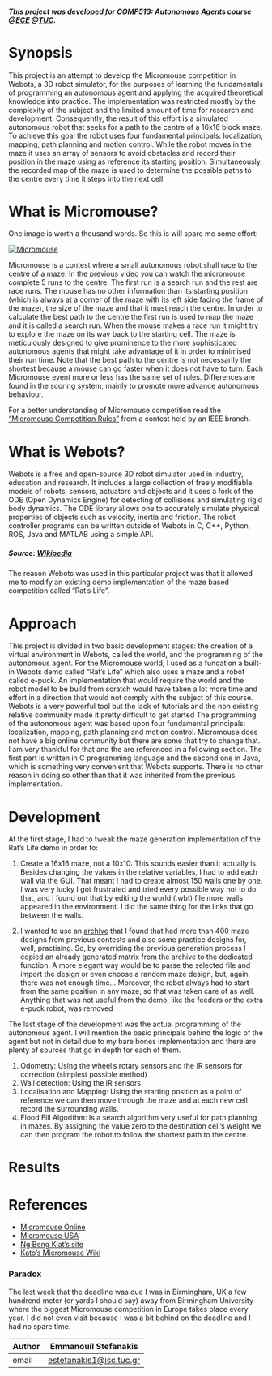##### This project was developed for [COMP513](http://www.intelligence.tuc.gr/~robots/index.html): Autonomous Agents course @[ECE](https://www.ece.tuc.gr/index.php?id=4481) @[TUC](https://www.tuc.gr/).  
# Synopsis
This project is an attempt to develop the Micromouse competition in Webots, a 3D robot simulator, for the purposes of learning the fundamentals of programming an autonomous agent and applying the acquired theoretical knowledge into practice. The implementation was restricted mostly by the complexity of the subject and the limited amount of time for research and development. Consequently, the result of this effort is a simulated autonomous robot that seeks for a path to the centre of a 16x16 block maze. To achieve this goal the robot uses four fundamental principals: localization, mapping, path planning and motion control. While the robot moves in the maze it uses an array of sensors to avoid obstacles and record their position in the maze using as reference its starting position. Simultaneously, the recorded map of the maze is used to determine the possible paths to the centre every time it steps into the next cell.

# What is Micromouse?
One image is worth a thousand words. So this is will spare me some effort:

[![Micromouse](https://i.ytimg.com/vi_webp/NqdZ9wbXt8k/maxresdefault.webp)](http://www.youtube.com/watch?v=NqdZ9wbXt8k "2018 Taiwan Classic micromouse First prize winner")

Micromouse is a contest where a small autonomous robot shall race to the centre of a maze. In the previous video you can watch the micromouse complete 5 runs to the centre. The first run is a search run and the rest are race runs. The mouse has no other information than its starting position (which is always at a corner of the maze with its left side facing the frame of the maze), the size of the maze and that it must reach the centre. In order to calculate the best path to the centre the first run is used to map the maze and it is called a search run. When the mouse makes a race run it might try to explore the maze on its way back to the starting cell.
The maze is meticulously designed to give prominence to the more sophisticated autonomous agents that might take advantage of it in order to minimised their run time. Note that the best path to the centre is not necessarily the shortest because a mouse can go faster when it does not have to turn.
Each Micromouse event more or less has the same set of rules. Differences are found in the scoring system, mainly to promote more advance autonomous behaviour. 

For a better understanding of Micromouse competition read the [“Micromouse Competition Rules”](https://www.ewh.ieee.org/reg/2/sac-18/MicromouseRules.pdf) from a contest held by an IEEE branch.

# What is Webots?
Webots is a free and open-source 3D robot simulator used in industry, education and research. It includes a large collection of freely modifiable models of robots, sensors, actuators and objects and it uses a fork of the ODE (Open Dynamics Engine) for detecting of collisions and simulating rigid body dynamics. The ODE library allows one to accurately simulate physical properties of objects such as velocity, inertia and friction.
The robot controller programs can be written outside of Webots in C, C++, Python, ROS, Java and MATLAB using a simple API. 
##### Source: [Wikipedia](https://en.wikipedia.org/wiki/Webots)

The reason Webots was used in this particular project was that it allowed me to modify an existing demo implementation of the maze based competition called “Rat’s Life”. 
# Approach
This project is divided in two basic development stages: the creation of a virtual environment in Webots, called the world, and the programming of the autonomous agent.
For the Micromouse world, I used as a fundation a built-in Webots demo called “Rat’s Life” which also uses a maze and a robot called e-puck. An implementation that would require the world and the robot model to be build from scratch would have taken a lot more time and effort in a direction that would not comply with the subject of this course. Webots is a very powerful tool but the lack of tutorials and the non existing relative community made it pretty difficult to get started
The programming of the autonomous agent was based upon four fundamental principals: localization, mapping, path planning and motion control. Micromouse does not have a big online community but there are some that try to change that. I am very thankful for that and the are referenced in a following section.
The first part is written in C programming language and the second one in Java, which is something very convenient that Webots supports. There is no other reason in doing so other than that it was inherited from the previous implementation.

# Development
At the first stage, I had to tweak the maze generation implementation of the Rat’s Life demo in order to:
1. Create a 16x16 maze, not a 10x10: This sounds easier than it actually is. Besides changing the values in the relative variables, I had to add each wall via the GUI. That meant I had to create almost 150 walls one by one. I was very lucky I got frustrated and tried every possible way not to do that, and I found out that by editing the world (.wbt) file more walls appeared in the environment. I did the same thing for the links that go between the walls.

2. I wanted to use an [archive](https://github.com/micromouseonline/micromouse_maze_tool/tree/master/mazefiles) that I found that had more than 400 maze designs from previous contests and also some practice designs for, well, practising. So, by overriding the previous generation process I copied an already generated matrix from the archive to the dedicated function. A more elegant way would be to parse the selected file and import the design or even choose a random maze design, but, again, there was not enough time… 
Moreover, the robot always had to start from the same position in any maze, so that was taken care of as well. Anything that was not useful from the demo, like the feeders or the extra e-puck robot, was removed

The last stage of the development was the actual programming of the autonomous agent. I will mention the basic principals behind the logic of the agent but not in detail due to my bare bones implementation and there are plenty of sources that go in depth for each of them.
1. Odometry: 
Using the wheel’s rotary sensors and the IR sensors for correction (simplest possible method)
2. Wall detection: 
Using the IR sensors
3. Localisation and Mapping: 
Using the starting position as a point of reference we can then move through the maze and at each new cell record the surrounding walls.
4. Flood Fill Algorithm: 
Is a search algorithm very useful for path planning in mazes. By assigning the value zero to the destination cell’s weight we can then program the robot to follow the shortest path to the centre.

# Results

# References
- [Micromouse Online](http://www.micromouseonline.com/)
- [Micromouse USA](http://www.micromouseusa.com/)
- [Ng Beng Kiat’s site](https://sites.google.com/site/ngbengkiat/)
- [Kato’s Micromouse Wiki](https://seesaawiki.jp/w/robolabo/d/Tetra)

### Paradox
The last week that the deadline was due I was in Birmingham, UK a few hundrend meter (or yards I should say) away from Birmingham University where the biggest Micromouse competition in Europe takes place every year. I did not even visit because I was a bit behind on the deadline and I had no spare time. 



|Author | Emmanouil Stefanakis|
|--------|----------|
|email| estefanakis1@isc.tuc.gr|

